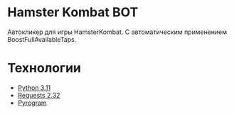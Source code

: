 # Hamster Kombat BOT
Автокликер для игры HamsterKombat. С автоматическим применением BoostFullAvailableTaps.

# Технологии
- [Python 3.11](https://www.python.org/)
- [Requests 2.32](https://requests.readthedocs.io/en/latest/)
- [Pyrogram](https://docs.pyrogram.org/)
